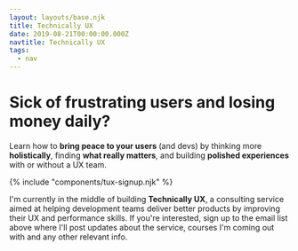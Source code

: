 ```yaml
---
layout: layouts/base.njk
title: Technically UX
date: 2019-08-21T00:00:00.000Z
navtitle: Technically UX
tags:
  - nav
---
```


<div class="home-intro">
    <h1 class="huge">Sick of frustrating users and losing money daily?</h1>
    <p>Learn how to <strong>bring peace to your users</strong> (and devs) by thinking more <strong>holistically</strong>,  finding <strong>what really matters</strong>, and building <strong>polished experiences</strong> with or without a UX team.</p>
</div>

{% include "components/tux-signup.njk" %}

I'm currently in the middle of building **Technically UX**, a consulting service aimed at helping development teams deliver better products by improving their UX and performance skills. If you're interested, sign up to the email list above where I'll post updates about the service, courses I'm coming out with and any other relevant info.
